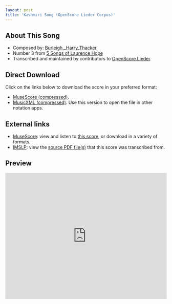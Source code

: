 ```yaml
---
layout: post
title: 'Kashmiri Song (OpenScore Lieder Corpus)'
---
```


## About This Song

- Composed by: [Burleigh,_Harry_Thacker](https://fourscoreandmore.org/openscore/lieder/Burleigh,_Harry_Thacker)
- Number 3 from [5 Songs of Laurence Hope](https://fourscoreandmore.org/openscore/lieder/Burleigh,_Harry_Thacker/5_Songs_of_Laurence_Hope)
- Transcribed and maintained by contributors to [OpenScore Lieder].

[OpenScore Lieder]: https://musescore.com/openscore-lieder-corpus

## Direct Download

Click on the links below to download the score in your preferred format:
- [MuseScore (compressed)](https://github.com/openscore/lieder/blob/main/scores/Burleigh,_Harry_Thacker/5_Songs_of_Laurence_Hope/3_Kashmiri_Song/lc6518141.mscz?raw=true).
- [MusicXML (compressed)](https://github.com/openscore/lieder/blob/main/scores/Burleigh,_Harry_Thacker/5_Songs_of_Laurence_Hope/3_Kashmiri_Song/lc6518141.mxl?raw=true). Use this version to open the file in other notation apps.

## External links

- [MuseScore]: view and listen to [this score][MuseScore], or download in a variety of formats.
- [IMSLP]: view the [source PDF file(s)][IMSLP] that this score was transcribed from.

[MuseScore]: https://musescore.com/score/6518141
[IMSLP]: https://imslp.org/wiki/Special:ReverseLookup/238246

## Preview

<iframe width="100%" height="394" src="https://musescore.com/openscore-lieder-corpus/scores/6518141/embed" frameborder="0" allowfullscreen allow="autoplay; fullscreen"></iframe>
